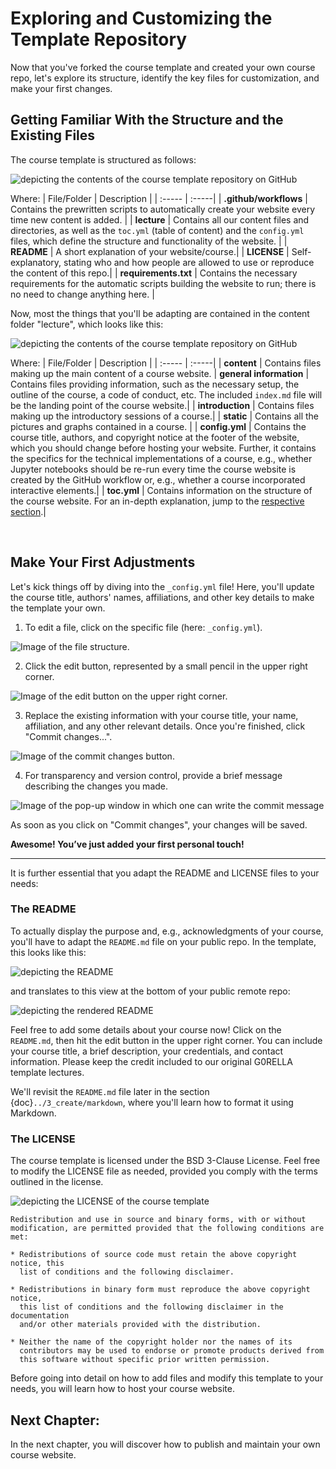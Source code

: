 # Exploring and Customizing the Template Repository

Now that you've forked the course template and created your own course repo, let's explore its structure, identify the key files for customization, and make your first changes.

## Getting Familiar With the Structure and the Existing Files

The course template is structured as follows:

![depicting the contents of the course template repository on GitHub](../../static/folder-structure_minimal-template.png)

Where:
| File/Folder | Description | 
| :----- | :-----|
| **.github/workflows** | Contains the prewritten scripts to automatically create your website every time new content is added. |
| **lecture** | Contains all our content files and directories, as well as the `toc.yml` (table of content) and the `config.yml` files, which define the structure and functionality of the website. |
| **README** | A short explanation of your website/course.|
| **LICENSE** | Self-explanatory, stating who and how people are allowed to use or reproduce the content of this repo.|
| **requirements.txt** | Contains the necessary requirements for the automatic scripts building the website to run; there is no need to change anything here. |

Now, most the things that you'll be adapting are contained in the content folder "lecture", which looks like this:

![depicting the contents of the course template repository on GitHub](../../static/lecture-folder-structure.png)

Where:
| File/Folder | Description | 
| :----- | :-----|
| **content** | Contains files making up the main content of a course website.
| **general information** | Contains files providing information, such as the necessary setup, the outline of the course, a code of conduct, etc. The included `index.md` file will be the landing point of the course website.|
| **introduction** | Contains files making up the introductory sessions of a course.|
| **static** | Contains all the pictures and graphs contained in a course. |
| **config.yml** | Contains the course title, authors, and copyright notice at the footer of the website, which you should change before hosting your website. Further, it contains the specifics for the technical implementations of a course, e.g., whether Jupyter notebooks should be re-run every time the course website is created by the GitHub workflow or, e.g., whether a course incorporated interactive elements.|
| **toc.yml** | Contains information on the structure of the course website. For an in-depth explanation, jump to the [respective section](../3_create/setup-files).|

<br>

## Make Your First Adjustments

Let's kick things off by diving into the `_config.yml` file! Here, you'll update the course title, authors' names, affiliations, and other key details to make the template your own.

1. To edit a file, click on the specific file (here: `_config.yml`). 

![Image of the file structure.](../../static/click_on_file.png)

2. Click the edit button, represented by a small pencil in the upper right corner. 

![Image of the edit button on the upper right corner.](../../static/edit_file.png)

3. Replace the existing information with your course title, your name, affiliation, and any other relevant details. Once you're finished, click "Commit changes...".

![Image of the commit changes button.](../../static/commit_changes.png)

4. For transparency and version control, provide a brief message describing the changes you made.

![Image of the pop-up window in which one can write the commit message](../../static/commit_message.png)

As soon as you click on "Commit changes", your changes will be saved.

**Awesome! You’ve just added your first personal touch!**

---

It is further essential that you adapt the README and LICENSE files to your needs:

### The README

To actually display the purpose and, e.g., acknowledgments of your course, you'll have to adapt the `README.md` file on your public repo. In the template, this looks like this:

![depicting the README](../../static/readme.png)

and translates to this view at the bottom of your public remote repo:

![depicting the rendered README](../../static/readme_rendered.png)

Feel free to add some details about your course now! Click on the `README.md`, then hit the edit button in the upper right corner. You can include your course title, a brief description, your credentials, and contact information. Please keep the credit included to our original G0RELLA template lectures.

We'll revisit the `README.md` file later in the section {doc}`../3_create/markdown`, where you'll learn how to format it using Markdown.

### The LICENSE

The course template is licensed under the BSD 3-Clause License. Feel free to modify the LICENSE file as needed, provided you comply with the terms outlined in the license.

![depicting the LICENSE of the course template](../../static/license.png)

```
Redistribution and use in source and binary forms, with or without
modification, are permitted provided that the following conditions are met:

* Redistributions of source code must retain the above copyright notice, this
  list of conditions and the following disclaimer.

* Redistributions in binary form must reproduce the above copyright notice,
  this list of conditions and the following disclaimer in the documentation
  and/or other materials provided with the distribution.

* Neither the name of the copyright holder nor the names of its
  contributors may be used to endorse or promote products derived from
  this software without specific prior written permission.
```


Before going into detail on how to add files and modify this template to your needs, you will learn how to host your course website. 

## Next Chapter:
In the next chapter, you will discover how to publish and maintain your own course website.

